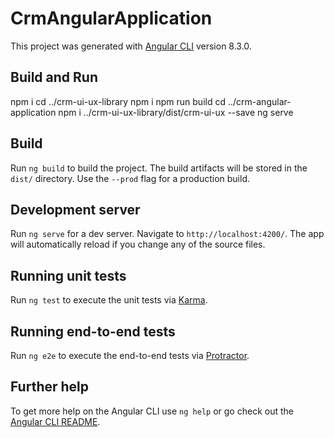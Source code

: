 # CrmAngularApplication

This project was generated with [Angular CLI](https://github.com/angular/angular-cli) version 8.3.0.

## Build and Run
npm i
cd ../crm-ui-ux-library
npm i
npm run build
cd ../crm-angular-application
npm i ../crm-ui-ux-library/dist/crm-ui-ux --save
ng serve

## Build

Run `ng build` to build the project. The build artifacts will be stored in the `dist/` directory. Use the `--prod` flag for a production build.

## Development server

Run `ng serve` for a dev server. Navigate to `http://localhost:4200/`. The app will automatically reload if you change any of the source files.

## Running unit tests

Run `ng test` to execute the unit tests via [Karma](https://karma-runner.github.io).

## Running end-to-end tests

Run `ng e2e` to execute the end-to-end tests via [Protractor](http://www.protractortest.org/).

## Further help

To get more help on the Angular CLI use `ng help` or go check out the [Angular CLI README](https://github.com/angular/angular-cli/blob/master/README.md).
